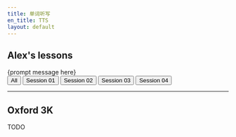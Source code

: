 ```yaml
---
title: 单词听写
en_title: TTS
layout: default
---
```

<script src="//code.responsivevoice.org/responsivevoice.js?key=y9mpza5r"></script>
<script src="/assets/js/words.js"></script>
<script>
  let word = 'ambitious';
  responsiveVoice.speak(word);
  responsiveVoice.speak(words[word][0]);
</script>

## Alex's lessons
<div class="tts-div">
  <span>
    {prompt message here}
  </span>
</div>
<div class="tts-div">
  <input type="button" value="All"></input>
  <input type="button" value="Session 01"></input>
  <input type="button" value="Session 02"></input>
  <input type="button" value="Session 03"></input>
  <input type="button" value="Session 04"></input>
</div>

---
## Oxford 3K

TODO
